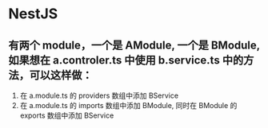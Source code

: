 # NestJS

## 有两个 module，一个是 AModule, 一个是 BModule, 如果想在 a.controler.ts 中使用 b.service.ts 中的方法，可以这样做：

1. 在 a.module.ts 的 providers 数组中添加 BService
2. 在 a.module.ts 的 imports 数组中添加 BModule, 同时在 BModule 的 exports 数组中添加 BService